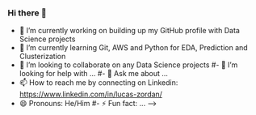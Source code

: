 ### Hi there 👋


- 🔭 I’m currently working on building up my GitHub profile with Data Science projects
- 🌱 I’m currently learning Git, AWS and Python for EDA, Prediction and Clusterization
- 👯 I’m looking to collaborate on any Data Science projects
#- 🤔 I’m looking for help with ...
#- 💬 Ask me about ...
- 📫 How to reach me by connecting on Linkedin: https://www.linkedin.com/in/lucas-zordan/
- 😄 Pronouns: He/Him
#- ⚡ Fun fact: ...
-->
